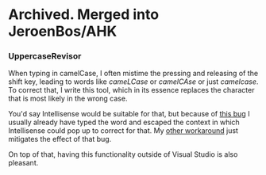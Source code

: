 # Archived. Merged into JeroenBos/AHK


### UppercaseRevisor

When typing in camelCase, I often mistime the pressing and releasing of the shift key, leading to words like *cameLCase* or *camelCAse* or just *camelcase*. To correct that, I write this tool, which in its essence replaces the character that is most likely in the wrong case.

You'd say Intellisense would be suitable for that, but because of [this bug](https://connect.microsoft.com/VisualStudio/feedback/details/807273/microsoft-alm-shared-remoting-remotecontainer-high-cpu) I usually already have typed the word and escaped the context in which Intellisense could pop up to correct for that. My [other workaround](https://github.com/JeroenBos/Workaround.ALM.RemoteContainer) just mitigates the effect of that bug.

On top of that, having this functionality outside of Visual Studio is also pleasant. 

